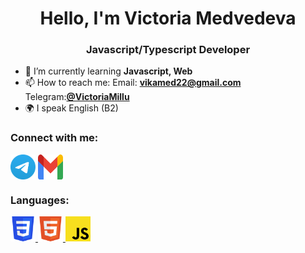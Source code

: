 <h1 align="center">Hello, I'm Victoria Medvedeva</h1>
<h3 align="center">Javascript/Typescript Developer</h3>



- 🌱 I’m currently learning **Javascript, Web**
- 📫 How to reach me: Email: **vikamed22@gmail.com** 
   Telegram:<a href="https://t.me/VictoriaMillu" target="blank">**@VictoriaMillu**</a>
- 🌍 I speak English (B2)

### Connect with me:
<p align="left">
<a href="https://t.me/VictoriaMillu" target="blank"><img align="center" src="https://github.com/victoriamedv/victoriamedv/blob/main/icons/Telegram.svg" alt="VictoriaMillu" height="40" width="40" /></a>
<a href="mailto:vikamed22@gmail.com"><img align="center" src="https://github.com/victoriamedv/victoriamedv/blob/main/icons/Gmail_icon_(2020).svg" alt="vikamed22@gmail.com" height="40" width="40" /></a>
</p>

### Languages:
<a href="https://www.w3schools.com/css/" target="_blank" rel="noreferrer"> <img src="https://github.com/victoriamedv/victoriamedv/blob/main/icons/CSS3.svg" alt="css3" width="40" height="40"/> </a> 
<a href="https://www.w3.org/html/" target="_blank" rel="noreferrer"> <img src="https://github.com/victoriamedv/victoriamedv/blob/main/icons/HTML5.svg" alt="html5" width="40" height="40"/> </a> 
<a href="https://www.w3schools.com/js/" target="_blank" rel="noreferrer"> <img src="https://github.com/victoriamedv/victoriamedv/blob/main/icons/Unofficial_JavaScript_logo_2.svg" alt="cs" width="40" height="40"/> </a> 
